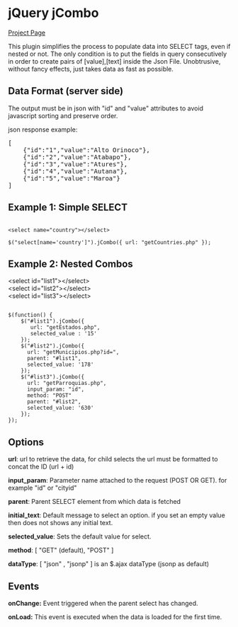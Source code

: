 jQuery jCombo
=============

<a href="http://carlosdeoliveira.net/jcombo">Project Page</a>

This plugin simplifies the process to populate data into SELECT tags, even if nested or not. The only condition is to put the fields in query consecutively in order to create pairs of [value],[text] inside the Json File. Unobtrusive, without fancy effects, just takes data as fast as possible.

Data Format (server side)
-------------------------

The output must be in json with "id" and "value" attributes to avoid javascript sorting and preserve order.

json response example:
<pre>
[
    {"id":"1","value":"Alto Orinoco"},
    {"id":"2","value":"Atabapo"},
    {"id":"3","value":"Atures"},
    {"id":"4","value":"Autana"},
    {"id":"5","value":"Maroa"}
]
</pre>


Example 1: Simple SELECT
------------------------

<code>
&lt;select name="country"&gt;&lt;/select&gt;
</code>

<code>
$("select[name='country']").jCombo({ url: "getCountries.php" });
</code>


Example 2: Nested Combos
------------------------

<html>
  &lt;select id="list1"&gt;&lt;/select&gt;<br>
  &lt;select id="list2"&gt;&lt;/select&gt;<br>
  &lt;select id="list3"&gt;&lt;/select&gt;<br>
</html>

<pre><code>
$(function() { 
    $("#list1").jCombo({
       url: "getEstados.php",
       selected_value : '15'
    });
    $("#list2").jCombo({
      url: "getMunicipios.php?id=",
      parent: "#list1",
      selected_value: '178'
    });
    $("#list3").jCombo({
      url: "getParroquias.php",
      input_param: "id",
      method: "POST"
      parent: "#list2",
      selected_value: '630'
    });
});
</code></pre>

Options
-------

<b>url</b>: url to retrieve the data, for child selects the url must be formatted to concat the ID (url + id)

<b>input_param</b>: Parameter name attached to the request (POST OR GET). for example "id" or "cityid"

<b>parent</b>: Parent SELECT element from which data is fetched

<b>initial_text</b>: Default message to select an option. if you set an empty value then does not shows any initial text.

<b>selected_value</b>: Sets the default value for select.

<b>method</b>: [ "GET" (default), "POST" ]

<b>dataType</b>: [ "json" , "jsonp" ] is an $.ajax dataType (jsonp as default) 

Events
------

<b>onChange:</b> Event triggered when the parent select has changed.

<b>onLoad:</b> This event is executed when the data is loaded for the first time.
